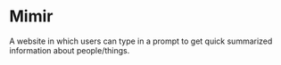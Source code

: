 # Mimir
A website in which users can type in a prompt to get quick summarized information about people/things.

